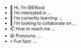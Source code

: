 - 👋 Hi, I’m @Efkost
- 👀 I’m interested in ...
- 🌱 I’m currently learning ...
- 💞️ I’m looking to collaborate on ...
- 📫 How to reach me ...
- 😄 Pronouns: ...
- ⚡ Fun fact: ...

<!---
Efkost/Efkost is a ✨ special ✨ repository because its `README.md` (this file) appears on your GitHub profile.
You can click the Preview link to take a look at your changes.
--->
